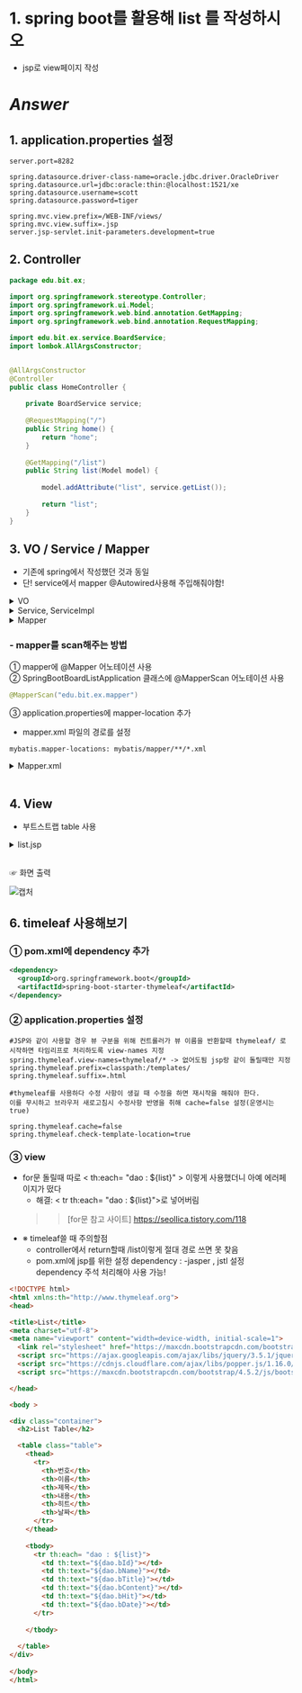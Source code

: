# 1. spring boot를 활용해 list 를 작성하시오
- jsp로 view페이지 작성


# *Answer*

## 1. application.properties 설정
```
server.port=8282

spring.datasource.driver-class-name=oracle.jdbc.driver.OracleDriver
spring.datasource.url=jdbc:oracle:thin:@localhost:1521/xe
spring.datasource.username=scott
spring.datasource.password=tiger

spring.mvc.view.prefix=/WEB-INF/views/
spring.mvc.view.suffix=.jsp
server.jsp-servlet.init-parameters.development=true
```

## 2. Controller
```java
package edu.bit.ex;

import org.springframework.stereotype.Controller;
import org.springframework.ui.Model;
import org.springframework.web.bind.annotation.GetMapping;
import org.springframework.web.bind.annotation.RequestMapping;

import edu.bit.ex.service.BoardService;
import lombok.AllArgsConstructor;


@AllArgsConstructor
@Controller
public class HomeController {
	
	private BoardService service;
	
	@RequestMapping("/")
	public String home() {
		return "home";
	}
	
	@GetMapping("/list")
	public String list(Model model) {
		
		model.addAttribute("list", service.getList());
		
		return "list";
	}
}
```

## 3. VO / Service / Mapper 
- 기존에 spring에서 작성했던 것과 동일
- 단! service에서 mapper @Autowired사용해 주입해줘야함! 

<details><summary>VO</summary>

```java
package edu.bit.ex.vo;

import java.sql.Date;

import lombok.Data;

@Data
public class BoardVO {
	
	private int bId;
	private String bName;
	private String bTitle;
	private String bContent;
	private Date bDate;
	private int bHit;
	private int bGroup;
	private int bStep;
	private int bIndent;
	public int getbId() {
		return bId;
	}
	public void setbId(int bId) {
		this.bId = bId;
	}
	public String getbName() {
		return bName;
	}
	public void setbName(String bName) {
		this.bName = bName;
	}
	public String getbTitle() {
		return bTitle;
	}
	public void setbTitle(String bTitle) {
		this.bTitle = bTitle;
	}
	public String getbContent() {
		return bContent;
	}
	public void setbContent(String bContent) {
		this.bContent = bContent;
	}
	public Date getbDate() {
		return bDate;
	}
	public void setbDate(Date bDate) {
		this.bDate = bDate;
	}
	public int getbHit() {
		return bHit;
	}
	public void setbHit(int bHit) {
		this.bHit = bHit;
	}
	public int getbGroup() {
		return bGroup;
	}
	public void setbGroup(int bGroup) {
		this.bGroup = bGroup;
	}
	public int getbStep() {
		return bStep;
	}
	public void setbStep(int bStep) {
		this.bStep = bStep;
	}
	public int getbIndent() {
		return bIndent;
	}
	public void setbIndent(int bIndent) {
		this.bIndent = bIndent;
	}
	public BoardVO(int bId, String bName, String bTitle, String bContent, Date bDate, int bHit, int bGroup, int bStep,
			int bIndent) {
		super();
		this.bId = bId;
		this.bName = bName;
		this.bTitle = bTitle;
		this.bContent = bContent;
		this.bDate = bDate;
		this.bHit = bHit;
		this.bGroup = bGroup;
		this.bStep = bStep;
		this.bIndent = bIndent;
	}
	public BoardVO() {
		super();
	}
}
```
</details>



<details><summary>Service, ServiceImpl</summary>

```java
package edu.bit.ex.service;

import java.util.List;

import edu.bit.ex.vo.BoardVO;

public interface BoardService {

	public List<BoardVO> getList();
	
}
```
```java
package edu.bit.ex.service;

import java.util.List;

import org.springframework.beans.factory.annotation.Autowired;
import org.springframework.stereotype.Service;

import edu.bit.ex.mapper.BoardMapper;
import edu.bit.ex.vo.BoardVO;
import lombok.AllArgsConstructor;

@Service
@AllArgsConstructor
public class BoardServiceImpl implements BoardService {
	
	@Autowired
	private BoardMapper mapper;

	@Override
	public List<BoardVO> getList() {
		
		return mapper.getList();
	}

}
```
</details>

<details><summary>Mapper</summary>

```java
package edu.bit.ex.mapper;

import java.util.List;

import org.apache.ibatis.annotations.Mapper;

import edu.bit.ex.vo.BoardVO;

@Mapper
public interface BoardMapper {

	List<BoardVO> getList();
	
}
```
</details>

### - mapper를 scan해주는 방법 
① mapper에 @Mapper 어노테이션 사용 <br>
② SpringBootBoardListApplication 클래스에 @MapperScan 어노테이션 사용
```java
@MapperScan("edu.bit.ex.mapper")
```
③ application.properties에 mapper-location 추가
- mapper.xml 파일의 경로를 설정
```
mybatis.mapper-locations: mybatis/mapper/**/*.xml
```

<details><summary>Mapper.xml</summary>
```xml
<?xml version="1.0" encoding="UTF-8" ?>
<!DOCTYPE mapper
  PUBLIC "-//mybatis.org//DTD Mapper 3.0//EN"
  "http://mybatis.org/dtd/mybatis-3-mapper.dtd">

<mapper namespace="edu.bit.ex.mapper.BoardMapper">

<select id="getList" resultType="edu.bit.ex.vo.BoardVO">
<![CDATA[
select * from mvc_board order by bGroup desc, bStep asc
]]>

</select>

</mapper>
```
</details>
<br>

## 4. View

- 부트스트랩 table 사용 
<details><summary>list.jsp</summary>

```jsp
<%@ page language="java" contentType="text/html; charset=UTF-8"
	pageEncoding="UTF-8"%>
<%@ taglib uri="http://java.sun.com/jsp/jstl/core" prefix="c"%>
<%@ page session="false"%>
<html>
<head>

<title>List</title>
<meta charset="utf-8">
<meta name="viewport" content="width=device-width, initial-scale=1">
  <link rel="stylesheet" href="https://maxcdn.bootstrapcdn.com/bootstrap/4.5.2/css/bootstrap.min.css">
  <script src="https://ajax.googleapis.com/ajax/libs/jquery/3.5.1/jquery.min.js"></script>
  <script src="https://cdnjs.cloudflare.com/ajax/libs/popper.js/1.16.0/umd/popper.min.js"></script>
  <script src="https://maxcdn.bootstrapcdn.com/bootstrap/4.5.2/js/bootstrap.min.js"></script>

</head>

<body >

<div class="container">
  <h2>List Table</h2>

  <table class="table">
    <thead>
      <tr>
        <th>번호</th>
        <th>이름</th>
        <th>제목</th>
        <th>내용</th>
        <th>히트</th>
        <th>날짜</th>
      </tr>
    </thead>
    <c:forEach items="${list}" var="dao">
    <tbody>
      <tr>
        <td>${dao.bId}</td>
        <td>${dao.bName}</td>
        <td>${dao.bTitle}</td>
        <td>${dao.bContent}</td>
        <td>${dao.bHit}</td>
        <td>${dao.bDate}</td>
      </tr>
     
    </tbody>
    </c:forEach>
  </table>
</div>
	
</body>
</html>
```
</details>
<br>

☞ 화면 출력 

![캡처](https://user-images.githubusercontent.com/74290204/108827871-7a165800-7609-11eb-8147-304bc5bba621.PNG)

## 6. timeleaf 사용해보기 
### ① pom.xml에 dependency 추가
```xml
<dependency>
  <groupId>org.springframework.boot</groupId>
  <artifactId>spring-boot-starter-thymeleaf</artifactId>
</dependency>
```
### ② application.properties 설정
```
#JSP와 같이 사용할 경우 뷰 구분을 위해 컨트롤러가 뷰 이름을 반환할때 thymeleaf/ 로 시작하면 타임리프로 처리하도록 view-names 지정 
spring.thymeleaf.view-names=thymeleaf/* -> 없어도됨 jsp랑 같이 돌릴때만 지정
spring.thymeleaf.prefix=classpath:/templates/ 
spring.thymeleaf.suffix=.html 

#thymeleaf를 사용하다 수정 사항이 생길 때 수정을 하면 재시작을 해줘야 한다. 
이를 무시하고 브라우저 새로고침시 수정사항 반영을 취해 cache=false 설정(운영시는 true)

spring.thymeleaf.cache=false 
spring.thymeleaf.check-template-location=true
```

### ③ view 
- for문 돌릴때 따로 < th:each= "dao : ${list}" > 이렇게 사용했더니 아예 에러페이지가 떴다
    - 해결: < tr th:each= "dao : ${list}">로 넣어버림 
    >> [for문 참고 사이트] https://seollica.tistory.com/118 
- ※ timeleaf쓸 때 주의할점 
    - controller에서 return할때 /list이렇게 절대 경로 쓰면 못 찾음 
    - pom.xml에 jsp를 위한 설정 dependency : -jasper , jstl 설정 dependency 주석 처리해야 사용 가능!
```html
<!DOCTYPE html>
<html xmlns:th="http://www.thymeleaf.org">
<head>

<title>List</title>
<meta charset="utf-8">
<meta name="viewport" content="width=device-width, initial-scale=1">
  <link rel="stylesheet" href="https://maxcdn.bootstrapcdn.com/bootstrap/4.5.2/css/bootstrap.min.css"></link>
  <script src="https://ajax.googleapis.com/ajax/libs/jquery/3.5.1/jquery.min.js"></script>
  <script src="https://cdnjs.cloudflare.com/ajax/libs/popper.js/1.16.0/umd/popper.min.js"></script>
  <script src="https://maxcdn.bootstrapcdn.com/bootstrap/4.5.2/js/bootstrap.min.js"></script>

</head>

<body >

<div class="container">
  <h2>List Table</h2>

  <table class="table">
    <thead>
      <tr>
        <th>번호</th>
        <th>이름</th>
        <th>제목</th>
        <th>내용</th>
        <th>히트</th>
        <th>날짜</th>
      </tr>
    </thead>
    
    <tbody>
      <tr th:each= "dao : ${list}">
        <td th:text="${dao.bId}"></td>
        <td th:text="${dao.bName}"></td>
        <td th:text="${dao.bTitle}"></td>
        <td th:text="${dao.bContent}"></td>
        <td th:text="${dao.bHit}"></td>
        <td th:text="${dao.bDate}"></td>
      </tr>
     
    </tbody>
  
  </table>
</div>
	
</body>
</html>
```
